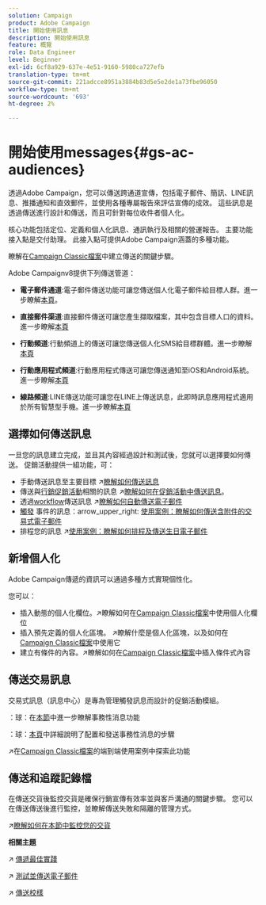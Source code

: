 ```yaml
---
solution: Campaign
product: Adobe Campaign
title: 開始使用訊息
description: 開始使用訊息
feature: 概覽
role: Data Engineer
level: Beginner
exl-id: 6cf8a929-637e-4e51-9160-5980ca727efb
translation-type: tm+mt
source-git-commit: 221adcce8951a3884b83d5e5e2de1a73fbe96050
workflow-type: tm+mt
source-wordcount: '693'
ht-degree: 2%

---
```


# 開始使用messages{#gs-ac-audiences}

透過Adobe Campaign，您可以傳送跨通道宣傳，包括電子郵件、簡訊、LINE訊息、推播通知和直效郵件，並使用各種專屬報告來評估宣傳的成效。 這些訊息是透過傳送進行設計和傳送，而且可針對每位收件者個人化。

核心功能包括定位、定義和個人化訊息、通訊執行及相關的營運報告。 主要功能接入點是交付助理。 此接入點可提供Adobe Campaign涵蓋的多種功能。

瞭解在[Campaign Classic檔案](https://experienceleague.adobe.com/docs/campaign-classic/using/sending-messages/key-steps-when-creating-a-delivery/steps-about-delivery-creation-steps.html)中建立傳送的關鍵步驟。

Adobe Campaignv8提供下列傳送管道：

* **電子郵件通道**:電子郵件傳送功能可讓您傳送個人化電子郵件給目標人群。進一步瞭解[本頁](../send/email.md)。

* **直接郵件渠道**:直接郵件傳送可讓您產生擷取檔案，其中包含目標人口的資料。進一步瞭解[本頁](../send/direct-mail.md)

* **行動頻道**:行動頻道上的傳送可讓您傳送個人化SMS給目標群體。進一步瞭解[本頁](../send/sms.md)

* **行動應用程式頻道**:行動應用程式傳送可讓您傳送通知至iOS和Android系統。進一步瞭解[本頁](../send/push.md)
* **線路頻道**:LINE傳送功能可讓您在LINE上傳送訊息，此即時訊息應用程式適用於所有智慧型手機。進一步瞭解[本頁](https://experienceleague.adobe.com/docs/campaign-classic/using/sending-messages/line-channel.html)

## 選擇如何傳送訊息

一旦您的訊息建立完成，並且其內容經過設計和測試後，您就可以選擇要如何傳送。 促銷活動提供一組功能，可：

* 手動傳送訊息至主要目標
:arrow_upper_right:[瞭解如何傳送訊息](https://experienceleague.adobe.com/docs/campaign-classic/using/sending-messages/sending-emails/sending-an-email/sending-messages.html)
* 傳送與[行銷促銷活動](https://experienceleague.adobe.com/docs/campaign-classic/using/orchestrating-campaigns/orchestrate-campaigns/setting-up-marketing-campaigns.html)相關的訊息
:arrow_upper_right:[瞭解如何在促銷活動中傳送訊息](https://experienceleague.adobe.com/docs/campaign-classic/using/orchestrating-campaigns/orchestrate-campaigns/marketing-campaign-deliveries.html)。
* 透過[workflow](https://experienceleague.adobe.com/docs/campaign-classic/using/automating-with-workflows/introduction/about-workflows.html)傳送訊息
:arrow_upper_right:[瞭解如何自動傳送電子郵件](https://experienceleague.adobe.com/docs/campaign-classic/using/automating-with-workflows/action-activities/delivery.html)
* [觸發](https://experienceleague.adobe.com/docs/campaign-classic/using/transactional-messaging/introduction/about-transactional-messaging.html) 事件的訊息：arrow_upper_right: [使用案例：瞭解如何傳送含附件的交易式電子郵件](https://experienceleague.adobe.com/docs/campaign-classic/using/transactional-messaging/use-case/transactional-email-with-attachments.html)
* 排程您的訊息
:arrow_upper_right:[使用案例：瞭解如何排程及傳送生日電子郵件](https://experienceleague.adobe.com/docs/campaign-classic/using/automating-with-workflows/use-cases/deliveries/sending-a-birthday-email.html?)


## 新增個人化

Adobe Campaign傳遞的資訊可以通過多種方式實現個性化。

您可以：

* 插入動態的個人化欄位。:arrow_upper_right:瞭解如何在[Campaign Classic檔案](https://experienceleague.adobe.com/docs/campaign-classic/using/sending-messages/personalizing-deliveries/personalization-fields.html)中使用個人化欄位
* 插入預先定義的個人化區塊。
:arrow_upper_right:瞭解什麼是個人化區塊，以及如何在[Campaign Classic檔案](https://experienceleague.adobe.com/docs/campaign-classic/using/sending-messages/personalizing-deliveries/personalization-blocks.html)中使用它
* 建立有條件的內容。:arrow_upper_right:瞭解如何在[Campaign Classic檔案](https://experienceleague.adobe.com/docs/campaign-classic/using/sending-messages/personalizing-deliveries/conditional-content.html)中插入條件式內容

## 傳送交易訊息

交易式訊息（訊息中心）是專為管理觸發訊息而設計的促銷活動模組。

：球：在[本節](../dev/architecture.md#transac-msg-archi)中進一步瞭解事務性消息功能

：球：[本頁](../send/transactional.md)中詳細說明了配置和發送事務性消息的步驟

:arrow_upper_right:在[Campaign Classic檔案](https://experienceleague.adobe.com/docs/campaign-classic/using/transactional-messaging/use-case/transactional-email-with-attachments.html?lang=en#transactional-messaging)的端到端使用案例中探索此功能

## 傳送和追蹤記錄檔

在傳送交貨後監控交貨是確保行銷宣傳有效率並與客戶溝通的關鍵步驟。 您可以在傳送傳送後進行監控，並瞭解傳送失敗和隔離的管理方式。

:arrow_upper_right:[瞭解如何在本節中監控您的交貨](https://experienceleague.adobe.com/docs/campaign-classic/using/sending-messages/monitoring-deliveries/about-delivery-monitoring.html?lang=en#sending-messages)


**相關主題**

:arrow_upper_right: [傳遞最佳實踐](https://experienceleague.adobe.com/docs/campaign-classic/using/sending-messages/key-steps-when-creating-a-delivery/delivery-bestpractices/delivery-best-practices.html)

:arrow_upper_right: [測試並傳送電子郵件](https://experienceleague.adobe.com/docs/campaign-classic/using/sending-messages/sending-emails/sending-an-email/sending-messages.html)

:arrow_upper_right: [傳送校樣](https://experienceleague.adobe.com/docs/campaign-classic/using/sending-messages/key-steps-when-creating-a-delivery/steps-validating-the-delivery.html)
